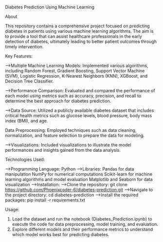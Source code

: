 Diabetes Prediction Using Machine Learning

About

This repository contains a comprehensive project focused on predicting diabetes in patients using various machine learning algorithms. The aim is to provide a tool that can assist healthcare professionals in the early detection of diabetes, ultimately leading to better patient outcomes through timely intervention.

Key Features:

-->Multiple Machine Learning Models: Implemented various algorithms, including Random Forest, Gradient Boosting, Support Vector Machine (SVM), Logistic Regression, K-Nearest Neighbors (KNN), XGBoost, and Decision Tree Classifier.

-->Performance Comparison: Evaluated and compared the performance of each model using metrics such as accuracy, precision, and recall to determine the best approach for diabetes prediction.

-->Data Source: Utilized a publicly available diabetes dataset that includes critical health metrics such as glucose levels, blood pressure, body mass index (BMI), and age.

Data Preprocessing:
Employed techniques such as data cleaning, normalization, and feature selection to prepare the data for modeling.

-->Visualizations: Included visualizations to illustrate the model performances and insights gained from the data analysis.

Technologies Used:

-->Programming Language: Python
-->Libraries: Pandas for data manipulation
              NumPy for numerical computations
              Scikit-learn for machine learning algorithms and model evaluation
              Matplotlib and Seaborn for data visualization
-->Installation:
                  -->Clone the repository: git clone https://github.com/Phoenixcoder-6/diabetes-prediction.git
                  -->Navigate to the project directory: cd diabetes-prediction
                  -->Install the required packages: pip install -r requirements.txt
                  
Usage:
1. Load the dataset and run the notebook (Diabetes_Prediction.ipynb) to execute the code for data preprocessing, model training, and evaluation.
2. Explore different models and their performance metrics to understand which model works best for predicting diabetes.
